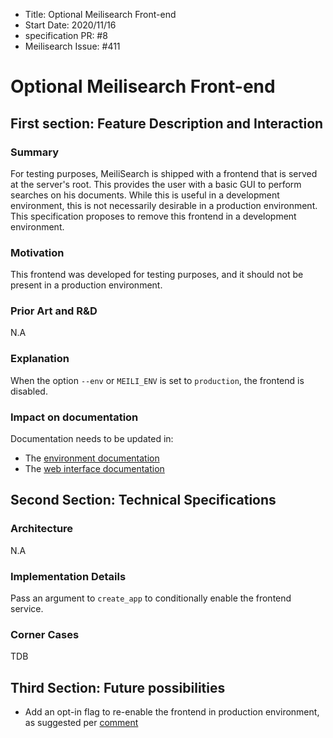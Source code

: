 - Title: Optional Meilisearch Front-end
- Start Date: 2020/11/16
- specification PR: #8
- Meilisearch Issue: #411

# Optional Meilisearch Front-end

## First section: Feature Description and Interaction

### Summary

For testing purposes, MeiliSearch is shipped with a frontend that is served at the server's root. This provides the user with a basic GUI to perform searches on his documents. While this is useful in a development environment, this is not necessarily desirable in a production environment. This specification proposes to remove this frontend in a development environment.

### Motivation

This frontend was developed for testing purposes, and it should not be present in a production environment.

### Prior Art and R&D

N.A

### Explanation

When the option `--env` or `MEILI_ENV` is set to `production`, the frontend is disabled.

### Impact on documentation

Documentation needs to be updated in:

- The [environment documentation](https://docs.meilisearch.com/guides/advanced_guides/configuration.html#environment)
- The [web interface documentation](https://docs.meilisearch.com/guides/advanced_guides/web_interface.html#web-interface)

## Second Section: Technical Specifications

### Architecture

N.A

### Implementation Details

Pass an argument to `create_app` to conditionally enable the frontend service.

### Corner Cases

TDB

## Third Section: Future possibilities

- Add an opt-in flag to re-enable the frontend in production environment, as suggested per [comment](https://github.com/meilisearch/specifications/pull/8#issuecomment-729676988)
